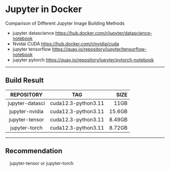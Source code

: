# Jupyter in Docker

Comparison of Different Jupyter Image Building Methods

  - jupyter datascience 
    https://hub.docker.com/r/jupyter/datascience-notebook
  - Nvidai CUDA
    https://hub.docker.com/r/nvidia/cuda
  - jupyter tensorflow
    https://quay.io/repository/jupyter/tensorflow-notebook
  - jupyter pytorch
    https://quay.io/repository/jupyter/pytorch-notebook

---
## Build Result

|REPOSITORY     |TAG                |SIZE    |
|:---------------:|:-------------------:|-------:|
|jupyter-datasci  |cuda12.3-python3.11  |11GB    |
|jupyter-nvidia   |cuda12.3-python3.11  |15.6GB  |
|jupyter-tensor   |cuda12.3-python3.11  |8.49GB  |
|jupyter-torch    |cuda12.3-python3.11  |8.72GB  |

---
## Recommendation
&emsp;jupyter-tensor or jupyter-torch
